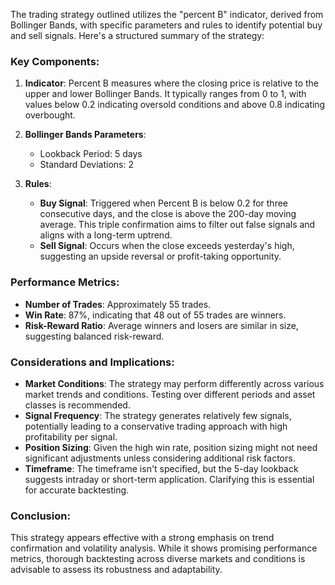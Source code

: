 The trading strategy outlined utilizes the "percent B" indicator, derived from Bollinger Bands, with specific parameters and rules to identify potential buy and sell signals. Here's a structured summary of the strategy:

### Key Components:
1. **Indicator**: Percent B measures where the closing price is relative to the upper and lower Bollinger Bands. It typically ranges from 0 to 1, with values below 0.2 indicating oversold conditions and above 0.8 indicating overbought.

2. **Bollinger Bands Parameters**:
   - Lookback Period: 5 days
   - Standard Deviations: 2

3. **Rules**:
   - **Buy Signal**: Triggered when Percent B is below 0.2 for three consecutive days, and the close is above the 200-day moving average. This triple confirmation aims to filter out false signals and aligns with a long-term uptrend.
   - **Sell Signal**: Occurs when the close exceeds yesterday's high, suggesting an upside reversal or profit-taking opportunity.

### Performance Metrics:
- **Number of Trades**: Approximately 55 trades.
- **Win Rate**: 87%, indicating that 48 out of 55 trades are winners.
- **Risk-Reward Ratio**: Average winners and losers are similar in size, suggesting balanced risk-reward.

### Considerations and Implications:
- **Market Conditions**: The strategy may perform differently across various market trends and conditions. Testing over different periods and asset classes is recommended.
- **Signal Frequency**: The strategy generates relatively few signals, potentially leading to a conservative trading approach with high profitability per signal.
- **Position Sizing**: Given the high win rate, position sizing might not need significant adjustments unless considering additional risk factors.
- **Timeframe**: The timeframe isn't specified, but the 5-day lookback suggests intraday or short-term application. Clarifying this is essential for accurate backtesting.

### Conclusion:
This strategy appears effective with a strong emphasis on trend confirmation and volatility analysis. While it shows promising performance metrics, thorough backtesting across diverse markets and conditions is advisable to assess its robustness and adaptability.
